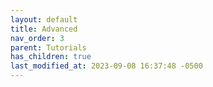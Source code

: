 ```yaml
---
layout: default
title: Advanced
nav_order: 3
parent: Tutorials
has_children: true
last_modified_at: 2023-09-08 16:37:48 -0500
---
```


